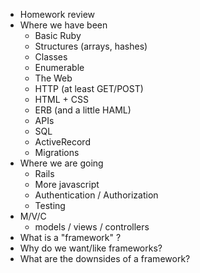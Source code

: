 - Homework review
- Where we have been
  - Basic Ruby
  - Structures (arrays, hashes)
  - Classes
  - Enumerable
  - The Web
  - HTTP (at least GET/POST)
  - HTML + CSS
  - ERB (and a little HAML)
  - APIs
  - SQL
  - ActiveRecord
  - Migrations
- Where we are going
  - Rails
  - More javascript
  - Authentication / Authorization
  - Testing
- M/V/C
  - models / views / controllers
- What is a "framework" ?
- Why do we want/like frameworks?
- What are the downsides of a framework?
